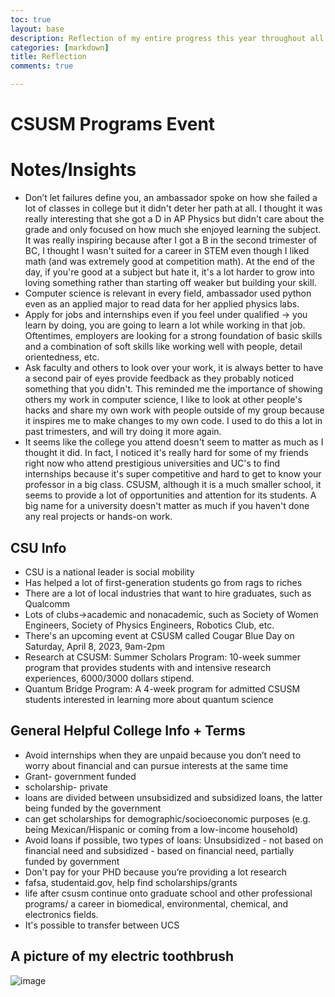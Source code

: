 ```yaml
---
toc: true
layout: base
description: Reflection of my entire progress this year throughout all 3 trimesters of CSP
categories: [markdown]
title: Reflection
comments: true

---
```


# CSUSM Programs Event 
# Notes/Insights
- Don’t let failures define you, an ambassador spoke on how she failed a lot of classes in college but it didn't deter her path at all. I thought it was really interesting that she got a D in AP Physics but didn't care about the grade and only focused on how much she enjoyed learning the subject. It was really inspiring because after I got a B in the second trimester of BC, I thought I wasn't suited for a career in STEM even though I liked math (and was extremely good at competition math). At the end of the day, if you're good at a subject but hate it, it's a lot harder to grow into loving something rather than starting off weaker but building your skill. 
- Computer science is relevant in every field, ambassador used python even as an applied major to read data for her applied physics labs. 
- Apply for jobs and internships even if you feel under qualified → you learn by doing, you are going to learn a lot while working in that job. Oftentimes, employers are looking for a strong foundation of basic skills and a combination of soft skills like working well with people, detail orientedness, etc. 
- Ask faculty and others to look over your work, it is always better to have a second pair of eyes provide feedback as they probably noticed something that you didn't. This reminded me the importance of showing others my work in computer science, I like to look at other people's hacks and share my own work with people outside of my group because it inspires me to make changes to my own code. I used to do this a lot in past trimesters, and will try doing it more again. 
- It seems like the college you attend doesn't seem to matter as much as I thought it did. In fact, I noticed it's really hard for some of my friends right now who attend prestigious universities and UC's to find internships because it's super competitive and hard to get to know your professor in a big class. CSUSM, although it is a much smaller school, it seems to provide a lot of opportunities and attention for its students. A big name for a university doesn't matter as much if you haven't done any real projects or hands-on work. 

## CSU Info
- CSU is a national leader is social mobility
- Has helped a lot of first-generation students go from rags to riches
- There are a lot of local industries that want to hire graduates, such as Qualcomm
- Lots of clubs→academic and nonacademic, such as Society of Women Engineers, Society of Physics Engineers, Robotics Club, etc.
- There's an upcoming event at CSUSM called Cougar Blue Day on Saturday, April 8, 2023, 9am-2pm
- Research at CSUSM: Summer Scholars Program: 10-week summer program that provides students with and intensive research experiences, 6000/3000 dollars stipend.
- Quantum Bridge Program: A 4-week program for admitted CSUSM students interested in learning more about quantum science

## General Helpful College Info + Terms
- Avoid internships when they are unpaid because you don’t need to worry about financial and can pursue interests at the same time 
- Grant- government funded 
- scholarship- private
- loans are divided between unsubsidized and subsidized loans, the latter being funded by the government
- can get scholarships for demographic/socioeconomic purposes (e.g. being Mexican/Hispanic or coming from a low-income household)
- Avoid loans if possible, two types of loans: Unsubsidized - not based on financial need and subsidized - based on financial need, partially funded by government 
- Don't pay for your PHD because you’re providing a lot research 
- fafsa, studentaid.gov, help find scholarships/grants
- life after csusm continue onto graduate school and other professional programs/ a career in biomedical, environmental, chemical, and electronics fields.
- It's possible to transfer between UCS

## A picture of my electric toothbrush 
![image](https://user-images.githubusercontent.com/41299387/228433905-2994c301-2d79-4728-8053-c862ee80585e.png)
